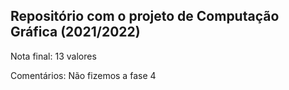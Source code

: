 ## Repositório com o projeto de Computação Gráfica (2021/2022)

Nota final: 13 valores

Comentários: Não fizemos a fase 4
